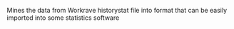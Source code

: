 Mines the data from Workrave historystat file into format that can be easily imported into some statistics software